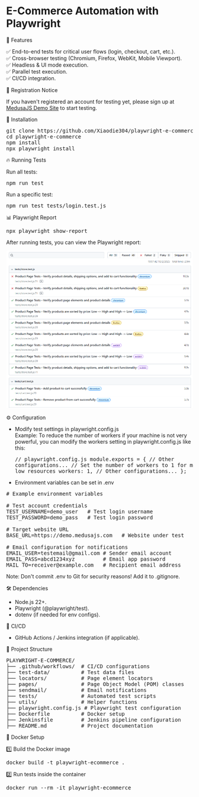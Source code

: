 # E-Commerce Automation with Playwright

📌 Features

✅ End-to-end tests for critical user flows (login, checkout, cart, etc.).  
✅ Cross-browser testing (Chromium, Firefox, WebKit, Mobile Viewport).  
✅ Headless & UI mode execution.  
✅ Parallel test execution.  
✅ CI/CD integration.

📝 Registration Notice

If you haven't registered an account for testing yet, please sign up at [MedusaJS Demo Site](https://demo.medusajs.com) to start testing.

🚀 Installation

<pre>
git clone https://github.com/Xiaodie304/playwright-e-commerce.git
cd playwright-e-commerce 
npm install
npx playwright install</pre>

🔥 Running Tests

Run all tests:<pre>npm run test</pre>

Run a specific test:<pre>npm run test tests/login.test.js</pre>

📊 Playwright Report

<pre>npx playwright show-report</pre>

After running tests, you can view the Playwright report:

![Playwright Test Report](test-data/Screenshot-report.png)

⚙️ Configuration

- Modify test settings in playwright.config.js  
  Example: To reduce the number of workers if your machine is not very powerful, you can modify the workers setting in playwright.config.js like this:<pre>// playwright.config.js
  module.exports = {
  // Other configurations...
  // Set the number of workers to 1 for machines with low resources
  workers: 1,
  // Other configurations...
  };</pre>

- Environment variables can be set in .env

<pre>
# Example environment variables  

# Test account credentials  
TEST_USERNAME=demo_user   # Test login username  
TEST_PASSWORD=demo_pass   # Test login password  

# Target website URL  
BASE_URL=https://demo.medusajs.com   # Website under test  

# Email configuration for notifications  
EMAIL_USER=testemail@gmail.com # Sender email account  
EMAIL_PASS=abcd1234xyz         # Email app password  
MAIL_TO=receiver@example.com   # Recipient email address  
</pre>

Note: Don't commit .env to Git for security reasons! Add it to .gitignore.

🛠 Dependencies

- Node.js 22+.
- Playwright (@playwright/test).
- dotenv (if needed for env configs).

📌 CI/CD

- GitHub Actions / Jenkins integration (if applicable).

📂 Project Structure

<pre>
PLAYWRIGHT-E-COMMERCE/
├── .github/workflows/  # CI/CD configurations
├── test-data/          # Test data files
├── locators/           # Page element locators
├── pages/              # Page Object Model (POM) classes
├── sendmail/           # Email notifications
├── tests/              # Automated test scripts
├── utils/              # Helper functions
├── playwright.config.js # Playwright test configuration
├── Dockerfile          # Docker setup
├── Jenkinsfile         # Jenkins pipeline configuration
├── README.md           # Project documentation
</pre>

🐳 Docker Setup

1️⃣ Build the Docker image

<pre>docker build -t playwright-ecommerce .</pre>

2️⃣ Run tests inside the container

<pre>docker run --rm -it playwright-ecommerce</pre>
